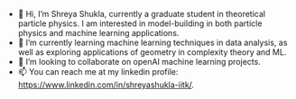 - 👋 Hi, I’m Shreya Shukla, currently a graduate student in theoretical particle physics. I am interested in model-building in both particle physics and machine learning applications. 
- 🌱 I’m currently learning machine learning techniques in data analysis, as well as exploring applications of geometry in complexity theory and ML.
- 💞️ I’m looking to collaborate on openAI machine learning projects.
- 📫 You can reach me at my linkedin profile: https://www.linkedin.com/in/shreyashukla-iitk/.
